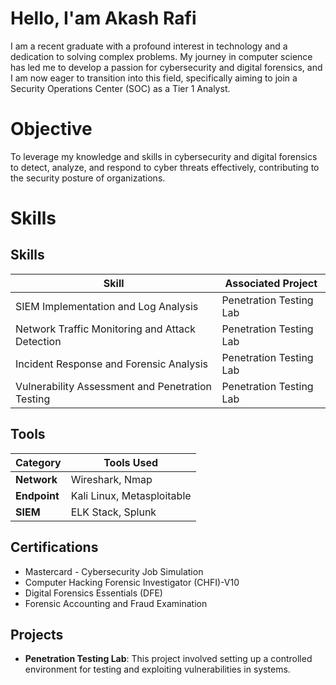  # Hello, I'am Akash Rafi

I am a recent graduate with a profound interest in technology and a dedication to solving complex problems. My journey in computer science has led me to develop a passion for cybersecurity and digital forensics, and I am now eager to transition into this field, specifically aiming to join a Security Operations Center (SOC) as a Tier 1 Analyst.

# Objective
To leverage my knowledge and skills in cybersecurity and digital forensics to detect, analyze, and respond to cyber threats effectively, contributing to the security posture of organizations.

# Skills


## Skills
| Skill                                       | Associated Project                           |
|---------------------------------------------|---------------------------------------------|
| SIEM Implementation and Log Analysis        | Penetration Testing Lab                     |
| Network Traffic Monitoring and Attack Detection | Penetration Testing Lab                     |
| Incident Response and Forensic Analysis     | Penetration Testing Lab                     |
| Vulnerability Assessment and Penetration Testing | Penetration Testing Lab                     |

## Tools
| Category         | Tools Used                                 |
|-------------------|-------------------------------------------|
| **Network**       | Wireshark, Nmap                           |
| **Endpoint**      | Kali Linux, Metasploitable                |
| **SIEM**          | ELK Stack, Splunk                          |

## Certifications
- Mastercard - Cybersecurity Job Simulation
- Computer Hacking Forensic Investigator (CHFI)-V10
- Digital Forensics Essentials (DFE)
- Forensic Accounting and Fraud Examination

## Projects
- **Penetration Testing Lab**: This project involved setting up a controlled environment for testing and exploiting vulnerabilities in systems.

<!---
AkashRafi/AkashRafi is a ✨ special ✨ repository because its `README.md` (this file) appears on your GitHub profile.
You can click the Preview link to take a look at your changes.
--->
